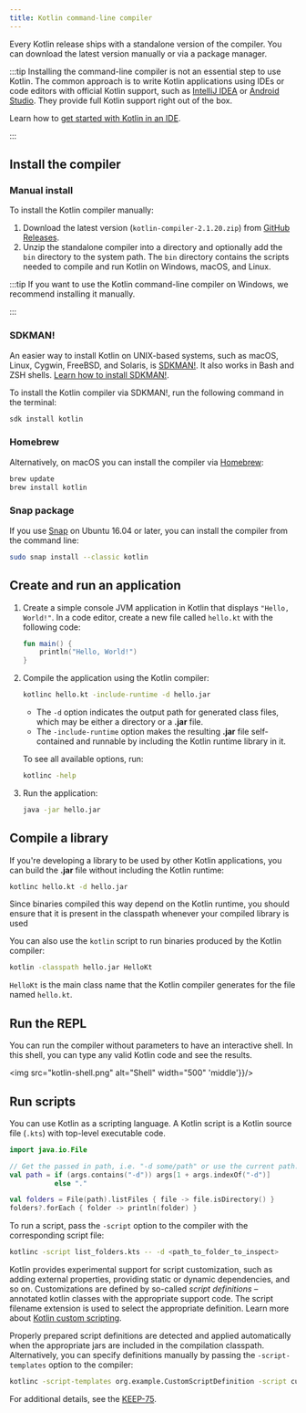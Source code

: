 ```yaml
---
title: Kotlin command-line compiler
---
```



Every Kotlin release ships with a standalone version of the compiler. You can download the latest version manually or via a package manager.

:::tip
Installing the command-line compiler is not an essential step to use Kotlin.
The common approach is to write Kotlin applications using IDEs or code editors with official Kotlin support,
such as [IntelliJ IDEA](https://www.jetbrains.com/idea/) or [Android Studio](https://developer.android.com/studio).
They provide full Kotlin support right out of the box.

Learn how to [get started with Kotlin in an IDE](getting-started.md).

:::


## Install the compiler

### Manual install

To install the Kotlin compiler manually:

1. Download the latest version (`kotlin-compiler-2.1.20.zip`) from [GitHub Releases](https://github.com/JetBrains/kotlin/releases/tag/v2.1.20).
2. Unzip the standalone compiler into a directory and optionally add the `bin` directory to the system path.
The `bin` directory contains the scripts needed to compile and run Kotlin on Windows, macOS, and Linux.

:::tip
If you want to use the Kotlin command-line compiler on Windows, we recommend installing it manually.

:::


### SDKMAN!

An easier way to install Kotlin on UNIX-based systems, such as macOS, Linux, Cygwin, FreeBSD, and Solaris, is
[SDKMAN!](https://sdkman.io). It also works in Bash and ZSH shells. [Learn how to install SDKMAN!](https://sdkman.io/install).

To install the Kotlin compiler via SDKMAN!, run the following command in the terminal:

```bash
sdk install kotlin
```

### Homebrew

Alternatively, on macOS you can install the compiler via [Homebrew](https://brew.sh/):

```bash
brew update
brew install kotlin
```

### Snap package

If you use [Snap](https://snapcraft.io/) on Ubuntu 16.04 or later, you can install the compiler from the command line:

```bash
sudo snap install --classic kotlin
```

## Create and run an application

1. Create a simple console JVM application in Kotlin that displays `"Hello, World!"`. 
   In a code editor, create a new file called `hello.kt` with the following code:

   ```kotlin
   fun main() {
       println("Hello, World!")
   }
   ```

2. Compile the application using the Kotlin compiler:

   ```bash
   kotlinc hello.kt -include-runtime -d hello.jar
   ```

   * The `-d` option indicates the output path for generated class files, which may be either a directory or a **.jar** file.
   * The `-include-runtime` option makes the resulting **.jar** file self-contained and runnable by including the Kotlin runtime
library in it.

   To see all available options, run:

   ```bash
   kotlinc -help
   ```

3. Run the application:

   ```bash
   java -jar hello.jar
   ```

## Compile a library

If you're developing a library to be used by other Kotlin applications, you can build the **.jar** file without including
the Kotlin runtime:

```bash
kotlinc hello.kt -d hello.jar
```

Since binaries compiled this way depend on the Kotlin runtime, 
you should ensure that it is present in the classpath whenever your compiled library is used

You can also use the `kotlin` script to run binaries produced by the Kotlin compiler:

```bash
kotlin -classpath hello.jar HelloKt
```

`HelloKt` is the main class name that the Kotlin compiler generates for the file named `hello.kt`.

## Run the REPL

You can run the compiler without parameters to have an interactive shell. In this shell, you can type any valid Kotlin code
and see the results.

<img src="kotlin-shell.png" alt="Shell" width="500"  'middle'}}/>

## Run scripts

You can use Kotlin as a scripting language.
A Kotlin script is a Kotlin source file (`.kts`) with top-level executable code.

```kotlin
import java.io.File

// Get the passed in path, i.e. "-d some/path" or use the current path.
val path = if (args.contains("-d")) args[1 + args.indexOf("-d")]
           else "."

val folders = File(path).listFiles { file -> file.isDirectory() }
folders?.forEach { folder -> println(folder) }
```

To run a script, pass the `-script` option to the compiler with the corresponding script file:

```bash
kotlinc -script list_folders.kts -- -d <path_to_folder_to_inspect>
```

Kotlin provides experimental support for script customization, such as adding external properties,
providing static or dynamic dependencies, and so on.
Customizations are defined by so-called _script definitions_ – annotated kotlin classes with the appropriate support code.
The script filename extension is used to select the appropriate definition.
Learn more about [Kotlin custom scripting](custom-script-deps-tutorial.md).

Properly prepared script definitions are detected and applied automatically when the appropriate jars are included
in the compilation classpath. Alternatively, you can specify definitions manually by passing the `-script-templates` option
to the compiler:

```bash
kotlinc -script-templates org.example.CustomScriptDefinition -script custom.script1.kts
```

For additional details, see the [KEEP-75](https://github.com/Kotlin/KEEP/blob/master/proposals/scripting-support.md).